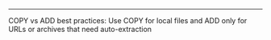 ---
COPY vs ADD best practices: Use COPY for local files and ADD only for URLs or archives that need auto-extraction

